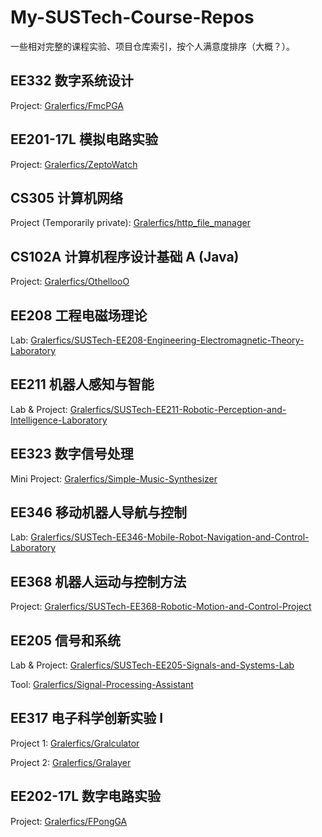 # My-SUSTech-Course-Repos
一些相对完整的课程实验、项目仓库索引，按个人满意度排序（大概？）。



## EE332 数字系统设计
Project: [Gralerfics/FmcPGA](https://github.com/Gralerfics/FmcPGA)



## EE201-17L 模拟电路实验
Project: [Gralerfics/ZeptoWatch](https://github.com/Gralerfics/ZeptoWatch)



## CS305 计算机网络
Project (Temporarily private): [Gralerfics/http_file_manager](https://github.com/Gralerfics/http_file_manager)



## CS102A 计算机程序设计基础 A (Java)
Project: [Gralerfics/OthellooO](https://github.com/Gralerfics/OthellooO)



## EE208 工程电磁场理论
Lab: [Gralerfics/SUSTech-EE208-Engineering-Electromagnetic-Theory-Laboratory](https://github.com/Gralerfics/SUSTech-EE208-Engineering-Electromagnetic-Theory-Laboratory)



## EE211 机器人感知与智能
Lab & Project: [Gralerfics/SUSTech-EE211-Robotic-Perception-and-Intelligence-Laboratory](https://github.com/Gralerfics/SUSTech-EE211-Robotic-Perception-and-Intelligence-Laboratory)



## EE323 数字信号处理
Mini Project: [Gralerfics/Simple-Music-Synthesizer](https://github.com/Gralerfics/Simple-Music-Synthesizer)



## EE346 移动机器人导航与控制
Lab: [Gralerfics/SUSTech-EE346-Mobile-Robot-Navigation-and-Control-Laboratory](https://github.com/Gralerfics/SUSTech-EE346-Mobile-Robot-Navigation-and-Control-Laboratory)



## EE368 机器人运动与控制方法
Project: [Gralerfics/SUSTech-EE368-Robotic-Motion-and-Control-Project](https://github.com/Gralerfics/SUSTech-EE368-Robotic-Motion-and-Control-Project)



## EE205 信号和系统
Lab & Project: [Gralerfics/SUSTech-EE205-Signals-and-Systems-Lab](https://github.com/Gralerfics/SUSTech-EE205-Signals-and-Systems-Lab)

Tool: [Gralerfics/Signal-Processing-Assistant](https://github.com/Gralerfics/Signal-Processing-Assistant)



## EE317 电子科学创新实验 I
Project 1: [Gralerfics/Gralculator](https://github.com/Gralerfics/Gralculator)

Project 2: [Gralerfics/Gralayer](https://github.com/Gralerfics/Gralayer)



## EE202-17L 数字电路实验
Project: [Gralerfics/FPongGA](https://github.com/Gralerfics/FPongGA)



